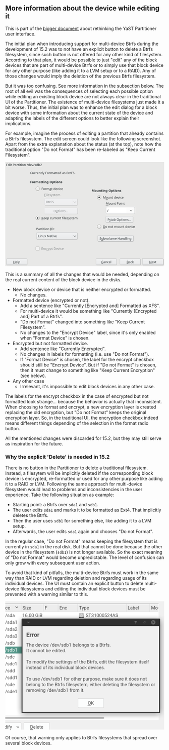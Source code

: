 ## More information about the device while editing it

This is part of the [bigger document](../partitioner_ui.md) about rethinking the YaST Partitioner
user interface.

The initial plan when introducing support for multi-device Btrfs during the development of 15.2 was
to not have an explicit button to delete a Btrfs filesystem, since such button is not offered for
any other kind of filesystem. According to that plan, it would be possible to just "edit" any of
the block devices that are part of multi-device Btrfs or to simply use that block device for any
other purpose (like adding it to a LVM setup or to a RAID). Any of those changes would imply the
deletion of the previous Btrfs filesystem.

But it was too confusing. See more information in the subsection below. The root of all evil was
the consequences of selecting each possible option while editing an existing block device are not
always clear in the traditional UI of the Partitioner. The existence of multi-device filesystems
just made it a bit worse. Thus, the initial plan was to enhance the edit dialog for a block device
with some information about the current state of the device and adapting the labels of the different
options to better explain their implications.

For example, imagine the process of editing a partition that already contains a Btrfs filesystem.
The edit screen could look like the following screenshot.  Apart from the extra explanation about
the status (at the top), note how the traditional option "Do not Format" has been re-labeled as
"Keep Current Filesystem".

![Improved dialog to edit block device](img/edit_btrfs_part.png)

This is a summary of all the changes that would be needed, depending on the real current content of
the block device in the disks.

- New block device or device that is neither encrypted or formatted.
  - No changes.
- Formatted device (encrypted or not).
  - Add a sentence like "Currently [Encrypted and] Formatted as XFS".
  - For multi-device it would be something like "Currently [Encrypted and] Part of a Btrfs".
  - "Do not Format" changed into something like "Keep Current Filesystem".
  - No changes to the "Encrypt Device" label, since it's only enabled when
  "Format Device" is chosen.
- Encrypted but not formatted device.
  - Add sentence like "Currently Encrypted".
  - No changes in labels for formatting (i.e. use "Do not Format").
  - If "Format Device" is chosen, the label for the encrypt checkbox should
  still be "Encrypt Device". But if "Do not Format" is chosen, then it must
  change to something like "Keep Current Encryption" (see below).
- Any other case
  - Irrelevant, it's impossible to edit block devices in any other case.

The labels for the encrypt checkbox in the case of encrypted but not formatted look strange...
because the behavior is actually that inconsistent. When choosing to format and encrypt, a new
encryption layer is created replacing the old encryption, but "Do not Format" keeps the original
encryption layer. So, in the traditional UI, the encryption checkbox indeed means different things
depending of the selection in the format radio button.

All the mentioned changes were discarded for 15.2, but they may still serve as inspiration for the
future.

### Why the explicit 'Delete' is needed in 15.2

There is no button in the Partitioner to delete a traditional filesystem.  Instead, a filesytem will
be implicitly deleted if the corresponding block device is encrypted, re-formatted or used for any
other purpose like adding it to a RAID or LVM. Following the same approach for multi-device
filesystem would lead to problems and inconsistencies in the user experience. Take the following
situation as example:

* Starting point: a Btrfs over `sda1` and `sdb1`.
* The user edits `sda1` and marks it to be formatted as Ext4. That implicitly deletes the Btrfs.
* Then the user uses `sdb1` for something else, like adding it to a LVM setup.
* Afterwards, the user edits `sda1` again and chooses "Do not Format".

In the regular case, "Do not Format" means keeping the filesystem that is currently in `sda1` in the
real disk. But that cannot be done because the other device in the filesystem (`sdb1`) is not longer
available. So the exact meaning of "Do not Format" would become unpredictable. The level of
confusion can only grow with every subsequent user action.

To avoid that kind of pitfalls, the multi-device Btrfs must work in the same way than RAID or LVM
regarding deletion and regarding usage of its individual devices. The UI must contain an explicit
button to delete multi-device filesystems and editing the individual block devices must be prevented
with a warning similar to this.

![Prevent editing Btrfs block devices](img/no_edit_warning.png)

Of course, that warning only applies to Btrfs filesystems that spread over several block devices.

